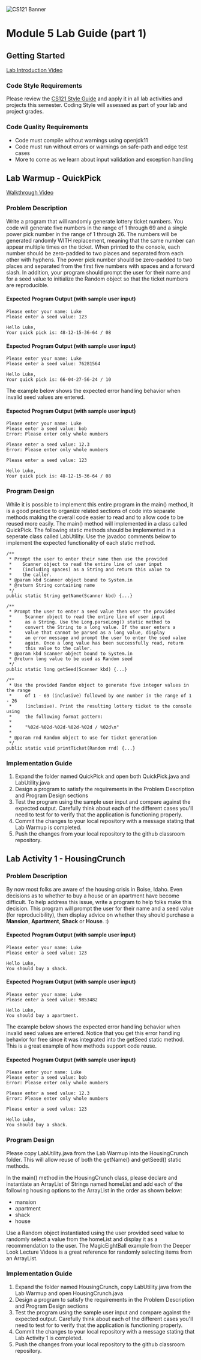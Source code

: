 ![CS121 Banner](images/CS121-BANNER.svg)
# Module 5 Lab Guide (part 1)
## Getting Started
[Lab Introduction Video](https://boisestate.hosted.panopto.com/Panopto/Pages/Viewer.aspx?id=212f226d-e5a1-421e-852b-ae2801867bba&start=0)  

### Code Style Requirements
Please review the [CS121 Style Guide](https://docs.google.com/document/d/1LWbGQBKkApnNAzzgwOSvRM03DmhYWx5yEfecT2WXfjI/edit?usp=sharing) and apply it in all lab activities and projects this semester. Coding Style will assessed as part of your lab and project grades.

### Code Quality Requirements
- Code must compile without warnings using openjdk11
- Code must run without errors or warnings on safe-path and edge test cases
- More to come as we learn about input validation and exception handling

## Lab Warmup - QuickPick
[Walkthrough Video](https://boisestate.hosted.panopto.com/Panopto/Pages/Viewer.aspx?id=3667f5db-0c88-495e-8e49-ae2801867bcc&start=0)
### Problem Description

Write a program that will randomly generate lottery ticket numbers. You code will generate five numbers in the range of 1 through 69 and a single power pick number in the range of 1 through 26. The numbers will be generated randomly WITH replacement, meaning that the same number can appear multiple times on the ticket. When printed to the console, each number should be zero-padded to two places and separated from each other with hyphens. The power pick number should be zero-padded to two places and separated from the first five numbers with spaces and a forward slash. In addition, your program should prompt the user for their name and for a seed value to initialize the Random object so that the ticket numbers are reproducible.

#### Expected Program Output (with sample user input)
```
Please enter your name: Luke
Please enter a seed value: 123

Hello Luke,
Your quick pick is: 48-12-15-36-64 / 08
```

#### Expected Program Output (with sample user input)
```
Please enter your name: Luke
Please enter a seed value: 76281564

Hello Luke,
Your quick pick is: 66-04-27-56-24 / 10
```

The example below shows the expected error handling behavior when invalid seed values are entered.  
#### Expected Program Output (with sample user input)
```
Please enter your name: Luke
Please enter a seed value: bob
Error: Please enter only whole numbers

Please enter a seed value: 12.3
Error: Please enter only whole numbers

Please enter a seed value: 123

Hello Luke,
Your quick pick is: 48-12-15-36-64 / 08
```

### Program Design
While it is possible to implement this entire program in the main() method, it is a good practice to organize related sections of code into separate methods making the overall code easier to read and to allow code to be reused more easily. The main() method will implemented in a class called QuickPick. The following static methods should be implemented in a seperate class called LabUtility. Use the javadoc comments below to implement the expected functionality of each static method.

```
/**
 * Prompt the user to enter their name then use the provided 
 *    Scanner object to read the entire line of user input 
 *    (including spaces) as a String and return this value to
 *    the caller.
 * @param kbd Scanner object bound to System.in
 * @return String containing name
 */
public static String getName(Scanner kbd) {...}
```

```
/**
 * Prompt the user to enter a seed value then user the provided 
 *     Scanner object to read the entire line of user input 
 *     as a String. Use the Long.parseLong() static method to 
 *     convert the String to a long value. If the user enters a 
 *     value that cannot be parsed as a long value, display
 *     an error message and prompt the user to enter the seed value
 *     again. Once a long value has been successfully read, return 
 *     this value to the caller.
 * @param kbd Scanner object bound to System.in
 * @return long value to be used as Random seed
 */
public static long getSeed(Scanner kbd) {...}
```

```
/**
 * Use the provided Random object to generate five integer values in the range
 *     of 1 - 69 (inclusive) followed by one number in the range of 1 - 26 
 *     (inclusive). Print the resulting lottery ticket to the console using
 *     the following format pattern:
 * 
 *     "%02d-%02d-%02d-%02d-%02d / %02d\n"
 * 
 * @param rnd Random object to use for ticket generation
 */
public static void printTicket(Random rnd) {...}
```

### Implementation Guide
1. Expand the folder named QuickPick and open both QuickPick.java and LabUtility.java
2. Design a program to satisfy the requirements in the Problem Description and Program Design sections
3. Test the program using the sample user input and compare against the expected output. Carefully think about each of the different cases you'll need to test for to verify that the application is functioning properly.
4. Commit the changes to your local repository with a message stating that Lab Warmup is completed.
5. Push the changes from your local repository to the github classroom repository.

## Lab Activity 1 - HousingCrunch
### Problem Description

By now most folks are aware of the housing crisis in Boise, Idaho. Even decisions as to whether to buy a house or an apartment have become difficult. To help address this issue, write a program to help folks make this decision. This program will prompt the user for their name and a seed value (for reproducibility), then display advice on whether they should purchase a **Mansion**, **Apartment**, **Shack** or **House**.  :) 

#### Expected Program Output (with sample user input)
```
Please enter your name: Luke
Please enter a seed value: 123

Hello Luke,
You should buy a shack.
```

#### Expected Program Output (with sample user input)
```
Please enter your name: Luke   
Please enter a seed value: 9853482

Hello Luke,
You should buy a apartment.
```

The example below shows the expected error handling behavior when invalid seed values are entered. Notice that you get this error handling behavior for free since it was integrated into the getSeed static method. This is a great example of how methods support code reuse.  
#### Expected Program Output (with sample user input)
```
Please enter your name: Luke
Please enter a seed value: bob
Error: Please enter only whole numbers

Please enter a seed value: 12.3
Error: Please enter only whole numbers

Please enter a seed value: 123

Hello Luke,
You should buy a shack.
```


### Program Design
Please copy LabUtility.java from the Lab Warmup into the HousingCrunch folder.  This will allow reuse of both the getName() and getSeed() static methods.  

In the main() method in the HousingCrunch class, please declare and instantiate an ArrayList of Strings named homeList and add each of the following housing options to the ArrayList in the order as shown below:
- mansion
- apartment
- shack
- house

Use a Random object instantiated using the user provided seed value to randomly select a value from the homeList and display it as a recommendation to the user. The MagicEightBall example from the Deeper Look Lecture Videos is a great reference for randomly selecting items from an ArrayList.


### Implementation Guide
1. Expand the folder named HousingCrunch, copy LabUtility.java from the Lab Warmup and open HousingCrunch.java
2. Design a program to satisfy the requirements in the Problem Description and Program Design sections
3. Test the program using the sample user input and compare against the expected output. Carefully think about each of the different cases you'll need to test for to verify that the application is functioning properly.
4. Commit the changes to your local repository with a message stating that Lab Activity 1 is completed.
5. Push the changes from your local repository to the github classroom repository.
